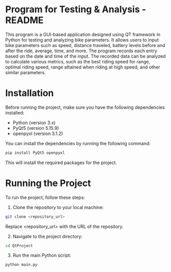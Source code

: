 
# Program for Testing & Analysis - README
This program is a GUI-based application designed using QT framework in Python for testing and analyzing bike parameters. It allows users to input bike parameters such as speed, distance traveled, battery levels before and after the ride, average, time, and more. The program records each entry based on the date and time of the input. The recorded data can be analyzed to calculate various metrics, such as the best riding speed for range, optimal riding speed, range attained when riding at high speed, and other similar parameters.

# Installation
Before running the project, make sure you have the following dependencies installed:

- Python (version 3.x)
- PyQt5 (version 5.15.9)
- openpyxl (version 3.1.2)

You can install the dependencies by running the following command:
```bash
pip install PyQt5 openpyxl
```

This will install the required packages for the project.

# Running the Project
To run the project, follow these steps:

1. Clone the repository to your local machine:
```bash
git clone <repository_url>
```
Replace <repository_url> with the URL of the repository.

2. Navigate to the project directory:

```bash
cd QtProject
```
3. Run the main Python script:
```bash
python main.py
```



